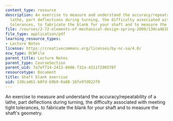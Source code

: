 ```yaml
---
content_type: resource
description: An exercise to measure and understand the accuracy/repeatability of a
  lathe, part deflections during turning, the difficulty associated with meeting tight
  tolerances, to fabricate the blank for your shaft and to measure the shaft's geometry.
file: /courses/2-72-elements-of-mechanical-design-spring-2009/130ca461b0fdb9b90a8818fe97d022f9_MIT2_72s09_lec02_shaft.pdf
file_type: application/pdf
learning_resource_types:
- Lecture Notes
license: https://creativecommons.org/licenses/by-nc-sa/4.0/
ocw_type: OCWFile
parent_title: Lecture Notes
parent_type: CourseSection
parent_uid: 7a7ef714-2413-8486-f32a-4311f290570f
resourcetype: Document
title: Shaft blank exercise
uid: 130ca461-b0fd-b9b9-0a88-18fe97d022f9
---
```

An exercise to measure and understand the accuracy/repeatability of a lathe, part deflections during turning, the difficulty associated with meeting tight tolerances, to fabricate the blank for your shaft and to measure the shaft's geometry.